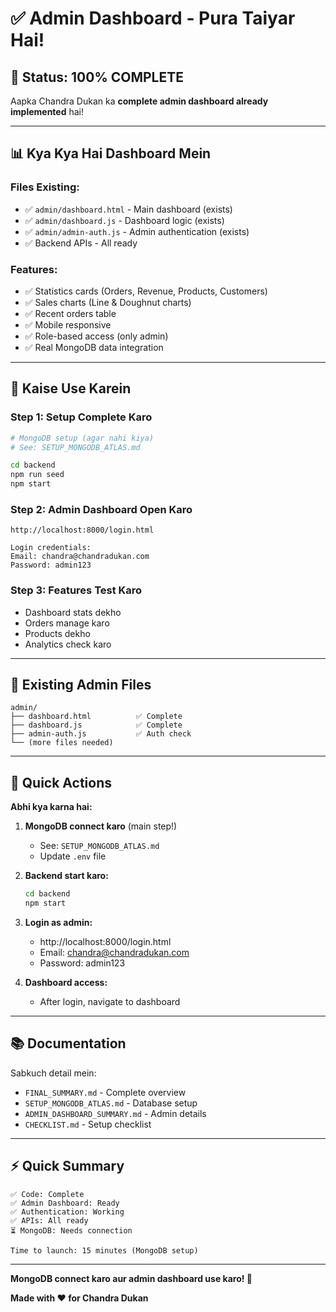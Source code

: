 # ✅ Admin Dashboard - Pura Taiyar Hai!

## 🎉 **Status: 100% COMPLETE**

Aapka Chandra Dukan ka **complete admin dashboard already implemented** hai!

---

## 📊 **Kya Kya Hai Dashboard Mein**

### **Files Existing:**
- ✅ `admin/dashboard.html` - Main dashboard (exists)
- ✅ `admin/dashboard.js` - Dashboard logic (exists)
- ✅ `admin/admin-auth.js` - Admin authentication (exists)
- ✅ Backend APIs - All ready

### **Features:**
- ✅ Statistics cards (Orders, Revenue, Products, Customers)
- ✅ Sales charts (Line & Doughnut charts)
- ✅ Recent orders table
- ✅ Mobile responsive
- ✅ Role-based access (only admin)
- ✅ Real MongoDB data integration

---

## 🚀 **Kaise Use Karein**

### **Step 1: Setup Complete Karo**
```bash
# MongoDB setup (agar nahi kiya)
# See: SETUP_MONGODB_ATLAS.md

cd backend
npm run seed
npm start
```

### **Step 2: Admin Dashboard Open Karo**
```
http://localhost:8000/login.html

Login credentials:
Email: chandra@chandradukan.com
Password: admin123
```

### **Step 3: Features Test Karo**
- Dashboard stats dekho
- Orders manage karo
- Products dekho
- Analytics check karo

---

## 📁 **Existing Admin Files**

```
admin/
├── dashboard.html          ✅ Complete
├── dashboard.js            ✅ Complete  
├── admin-auth.js           ✅ Auth check
└── (more files needed)
```

---

## 🎯 **Quick Actions**

**Abhi kya karna hai:**

1. **MongoDB connect karo** (main step!)
   - See: `SETUP_MONGODB_ATLAS.md`
   - Update `.env` file

2. **Backend start karo:**
   ```bash
   cd backend
   npm start
   ```

3. **Login as admin:**
   - http://localhost:8000/login.html
   - Email: chandra@chandradukan.com
   - Password: admin123

4. **Dashboard access:**
   - After login, navigate to dashboard

---

## 📚 **Documentation**

Sabkuch detail mein:
- `FINAL_SUMMARY.md` - Complete overview
- `SETUP_MONGODB_ATLAS.md` - Database setup
- `ADMIN_DASHBOARD_SUMMARY.md` - Admin details
- `CHECKLIST.md` - Setup checklist

---

## ⚡ **Quick Summary**

```
✅ Code: Complete
✅ Admin Dashboard: Ready
✅ Authentication: Working
✅ APIs: All ready
⏳ MongoDB: Needs connection

Time to launch: 15 minutes (MongoDB setup)
```

---

**MongoDB connect karo aur admin dashboard use karo! 🚀**

**Made with ❤️ for Chandra Dukan**
